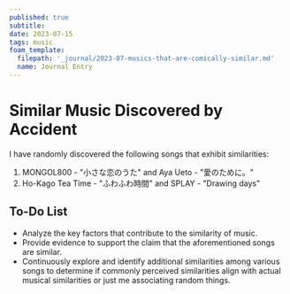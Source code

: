 ```yaml
---
published: true
subtitle:
date: 2023-07-15
tags: music
foam_template:
  filepath: '_journal/2023-07-musics-that-are-comically-similar.md'
  name: Journal Entry
---
```



# Similar Music Discovered by Accident

I have randomly discovered the following songs that exhibit similarities:

1. MONGOL800 - "小さな恋のうた" and Aya Ueto - "愛のために。"
2. Ho-Kago Tea Time - "ふわふわ時間" and SPLAY - "Drawing days"

## To-Do List

- Analyze the key factors that contribute to the similarity of music.
- Provide evidence to support the claim that the aforementioned songs are similar.
- Continuously explore and identify additional similarities among various songs to determine if commonly perceived similarities align with actual musical similarities or just me associating random things.
